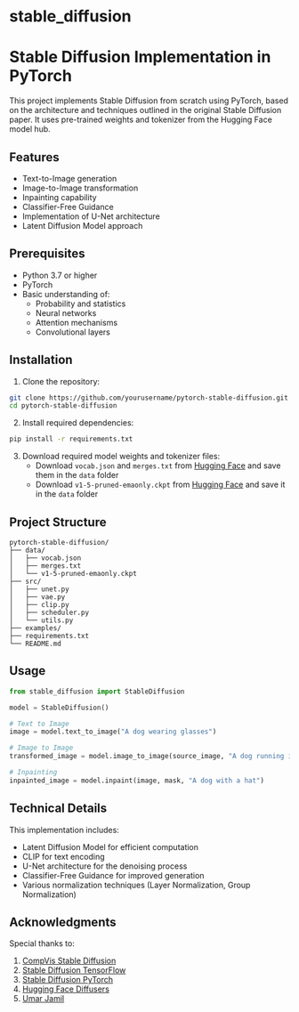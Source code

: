 # stable_diffusion
# Stable Diffusion Implementation in PyTorch

This project implements Stable Diffusion from scratch using PyTorch, based on the architecture and techniques outlined in the original Stable Diffusion paper. It uses pre-trained weights and tokenizer from the Hugging Face model hub.

## Features

- Text-to-Image generation
- Image-to-Image transformation
- Inpainting capability
- Classifier-Free Guidance
- Implementation of U-Net architecture
- Latent Diffusion Model approach

## Prerequisites

- Python 3.7 or higher
- PyTorch
- Basic understanding of:
  - Probability and statistics
  - Neural networks
  - Attention mechanisms
  - Convolutional layers

## Installation

1. Clone the repository:
```bash
git clone https://github.com/yourusername/pytorch-stable-diffusion.git
cd pytorch-stable-diffusion
```

2. Install required dependencies:
```bash
pip install -r requirements.txt
```

3. Download required model weights and tokenizer files:
   - Download `vocab.json` and `merges.txt` from [Hugging Face](https://huggingface.co/runwayml/stable-diffusion-v1-5/tree/main/tokenizer) and save them in the `data` folder
   - Download `v1-5-pruned-emaonly.ckpt` from [Hugging Face](https://huggingface.co/runwayml/stable-diffusion-v1-5/tree/main) and save it in the `data` folder

## Project Structure

```
pytorch-stable-diffusion/
├── data/
│   ├── vocab.json
│   ├── merges.txt
│   └── v1-5-pruned-emaonly.ckpt
├── src/
│   ├── unet.py
│   ├── vae.py
│   ├── clip.py
│   ├── scheduler.py
│   └── utils.py
├── examples/
├── requirements.txt
└── README.md
```

## Usage

```python
from stable_diffusion import StableDiffusion

model = StableDiffusion()

# Text to Image
image = model.text_to_image("A dog wearing glasses")

# Image to Image
transformed_image = model.image_to_image(source_image, "A dog running in the park")

# Inpainting
inpainted_image = model.inpaint(image, mask, "A dog with a hat")
```

## Technical Details

This implementation includes:
- Latent Diffusion Model for efficient computation
- CLIP for text encoding
- U-Net architecture for the denoising process
- Classifier-Free Guidance for improved generation
- Various normalization techniques (Layer Normalization, Group Normalization)

## Acknowledgments

Special thanks to:
1. [CompVis Stable Diffusion](https://github.com/CompVis/stable-diffusion/)
2. [Stable Diffusion TensorFlow](https://github.com/divamgupta/stable-diffusion-tensorflow)
3. [Stable Diffusion PyTorch](https://github.com/kjsman/stable-diffusion-pytorch)
4. [Hugging Face Diffusers](https://github.com/huggingface/diffusers/)
5. [Umar Jamil](https://www.youtube.com/watch?v=ZBKpAp_6TGI)

